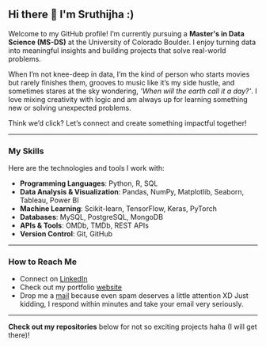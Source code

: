 ## Hi there 👋 I'm Sruthijha :)

Welcome to my GitHub profile! I’m currently pursuing a **Master's in Data Science (MS-DS)** at the University of Colorado Boulder. I enjoy turning data into meaningful insights and building projects that solve real-world problems.

When I’m not knee-deep in data, I’m the kind of person who starts movies but rarely finishes them, grooves to music like it’s my side hustle, and sometimes stares at the sky wondering, *'When will the earth call it a day?'*. I love mixing creativity with logic and am always up for learning something new or solving unexpected problems.

Think we’d click? Let’s connect and create something impactful together!

---

### My Skills
Here are the technologies and tools I work with:
- **Programming Languages**: Python, R, SQL
- **Data Analysis & Visualization**: Pandas, NumPy, Matplotlib, Seaborn, Tableau, Power BI
- **Machine Learning**: Scikit-learn, TensorFlow, Keras, PyTorch
- **Databases**: MySQL, PostgreSQL, MongoDB
- **APIs & Tools**: OMDb, TMDb, REST APIs
- **Version Control**: Git, GitHub

------

### How to Reach Me
- Connect on [LinkedIn](https://www.linkedin.com/in/sruthijha/) 
- Check out my portfolio [website](https://jayywiz.github.io)
- Drop me a [mail](sruthipagolu@gmail.com) because even spam deserves a little attention XD Just kidding, I respond within minutes and take your email very seriously.

---

**Check out my repositories** below for not so exciting projects haha (I will get there)! 
